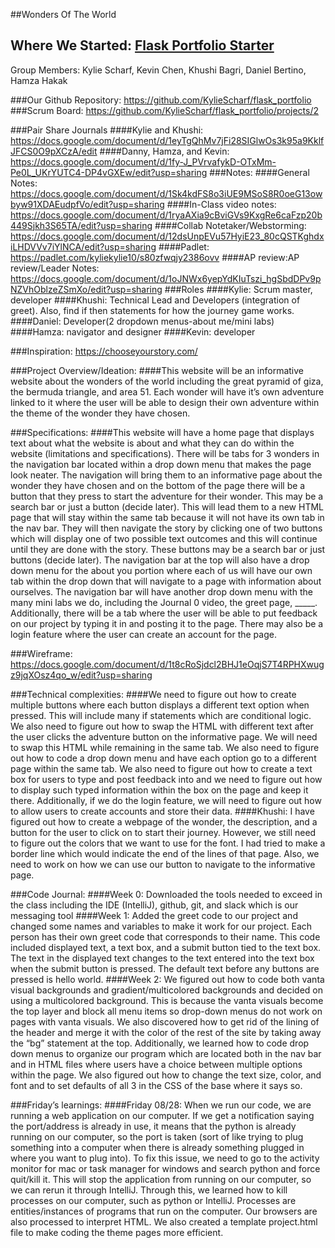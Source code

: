 
##Wonders Of The World
## Where We Started: [Flask Portfolio Starter](https://nighthawkcodingsociety.com/projectsearch/details/Flask%20Portfolio%20Starter)
Group Members: Kylie Scharf, Kevin Chen, Khushi Bagri, Daniel Bertino, Hamza Hakak

###Our Github Repository:
https://github.com/KylieScharf/flask_portfolio
###Scrum Board:
https://github.com/KylieScharf/flask_portfolio/projects/2

###Pair Share Journals
####Kylie and Khushi: https://docs.google.com/document/d/1eyTgQhMv7jFi28SIGlwOs3k95a9KklfJFCS0O9pXCzA/edit
####Danny, Hamza, and Kevin: https://docs.google.com/document/d/1fy-J_PVrvafykD-OTxMm-Pe0L_UKrYUTC4-DP4vGXEw/edit?usp=sharing
###Notes:
####General Notes: https://docs.google.com/document/d/1Sk4kdFS8o3iUE9MSoS8R0oeG13owbyw91XDAEudpfVo/edit?usp=sharing
####In-Class video notes: https://docs.google.com/document/d/1ryaAXia9cBviGVs9KxgRe6caFzp20b449Sjkh3S65TA/edit?usp=sharing
####Collab Notetaker/Webstorming: https://docs.google.com/document/d/12dsUnpEVu57HyiE23_80cQSTKghdxiLHDVVv7iYlNCA/edit?usp=sharing
####Padlet: https://padlet.com/kyliekylie10/s80zfwqjy2386ovv
####AP review:AP review/Leader Notes: https://docs.google.com/document/d/1oJNWx6yepYdKIuTszi_hgSbdDPv9pNZVhOblzeZSmXo/edit?usp=sharing 
###Roles
####Kylie: Scrum master, developer
####Khushi: Technical Lead and Developers (integration of greet). Also, find if then statements for how the journey game works.
####Daniel: Developer(2 dropdown menus-about me/mini labs)
####Hamza: navigator and designer
####Kevin: developer


###Inspiration: https://chooseyourstory.com/

###Project Overview/Ideation: 
####This website will be an informative website about the wonders of the world including the great pyramid of giza, the bermuda triangle, and area 51. Each wonder will have it’s own adventure linked to it where the user will be able to design their own adventure within the theme of the wonder they have chosen.

###Specifications: 
####This website will have a home page that displays text about what the website is about and what they can do within the website (limitations and specifications). There will be tabs for 3 wonders in the navigation bar located within a drop down menu that makes the page look neater. The navigation will bring them to an informative page about the wonder they have chosen and on the bottom of the page there will be a button that they press to start the adventure for their wonder. This may be a search bar or just a button (decide later). This will lead them to a new HTML page that will stay within the same tab because it will not have its own tab in the nav bar. They will then navigate the story by clicking one of two buttons which will display one of two possible text outcomes and this will continue until they are done with the story. These buttons may be a search bar or just buttons (decide later). The navigation bar at the top will also have a drop down menu for the about you portion where each of us will have our own tab within the drop down that will navigate to a page with information about ourselves. The navigation bar will have another drop down menu with the many mini labs we do, including the Journal 0 video, the greet page, _____. Additionally, there will be a tab where the user will be able to put feedback on our project by typing it in and posting it to the page. There may also be a login feature where the user can create an account for the page.

###Wireframe:
https://docs.google.com/document/d/1t8cRoSjdcl2BHJ1eOqjS7T4RPHXwugz9jqXOsz4qo_w/edit?usp=sharing




###Technical complexities: 
####We need to figure out how to create multiple buttons where each button displays a different text option when pressed. This will include many if statements which are conditional logic. We also need to figure out how to swap the HTML with different text after the user clicks the adventure button on the informative page. We will need to swap this HTML while remaining in the same tab. We also need to figure out how to code a drop down menu and have each option go to a different page within the same tab. We also need to figure out how to create a text box for users to type and post feedback into and we need to figure out how to display such typed information within the box on the page and keep it there. Additionally, if we do the login feature, we will need to figure out how to allow users to create accounts and store their data.
####Khushi: I have figured out how to create a webpage of the wonder, the description, and a button for the user to click on to start their journey. However, we still need to figure out the colors that we want to use for the font. I had tried to make a border line which would indicate the end of the lines of that page. Also, we need to work on how we can use our button to navigate to the informative page.

###Code Journal:
####Week 0: Downloaded the tools needed to exceed in the class including the IDE (IntelliJ), github, git, and slack which is our messaging tool
####Week 1: Added the greet code to our project and changed some names and variables to make it work for our project. Each person has their own greet code that corresponds to their name. This code included displayed text, a text box, and a submit button tied to the text box. The text in the displayed text changes to the text entered into the text box when the submit button is pressed. The default text before any buttons are pressed is hello world.
####Week 2: We figured out how to code both vanta visual backgrounds and gradient/multicolored backgrounds and decided on using a multicolored background. This is because the vanta visuals become the top layer and block all menu items so drop-down menus do not work on pages with vanta visuals. We also discovered how to get rid of the lining of the header and merge it with the color of the rest of the site by taking away the “bg” statement at the top. Additionally, we learned how to code drop down menus to organize our program which are located both in the nav bar and in HTML files where users have a choice between multiple options within the page. We also figured out how to change the text size, color, and font and to set defaults of all 3 in the CSS of the base where it says so.

###Friday’s learnings:
####Friday 08/28: When we run our code, we are running a web application on our computer. If we get a notification saying the port/address is already in use, it means that the python is already running on our computer, so the port is taken (sort of like trying to plug something into a computer when there is already something plugged in where you want to plug into). To fix this issue, we need to go to the activity monitor for mac or task manager for windows and search python and force quit/kill it. This will stop the application from running on our computer, so we can rerun it through IntelliJ. Through this, we learned how to kill processes on our computer, such as python or IntelliJ. Processes are entities/instances of programs that run on the computer. Our browsers are also processed to interpret HTML. We also created a template project.html file to make coding the theme pages more efficient. 
